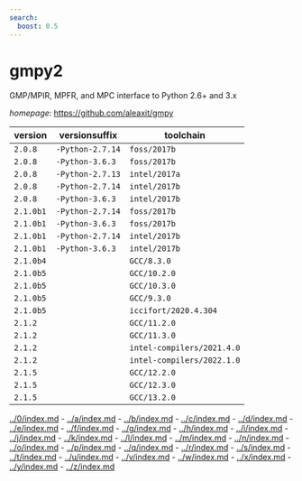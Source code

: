 ```yaml
---
search:
  boost: 0.5
---
```

# gmpy2

GMP/MPIR, MPFR, and MPC interface to Python 2.6+ and 3.x

*homepage*: <https://github.com/aleaxit/gmpy>

version | versionsuffix | toolchain
--------|---------------|----------
``2.0.8`` | ``-Python-2.7.14`` | ``foss/2017b``
``2.0.8`` | ``-Python-3.6.3`` | ``foss/2017b``
``2.0.8`` | ``-Python-2.7.13`` | ``intel/2017a``
``2.0.8`` | ``-Python-2.7.14`` | ``intel/2017b``
``2.0.8`` | ``-Python-3.6.3`` | ``intel/2017b``
``2.1.0b1`` | ``-Python-2.7.14`` | ``foss/2017b``
``2.1.0b1`` | ``-Python-3.6.3`` | ``foss/2017b``
``2.1.0b1`` | ``-Python-2.7.14`` | ``intel/2017b``
``2.1.0b1`` | ``-Python-3.6.3`` | ``intel/2017b``
``2.1.0b4`` |  | ``GCC/8.3.0``
``2.1.0b5`` |  | ``GCC/10.2.0``
``2.1.0b5`` |  | ``GCC/10.3.0``
``2.1.0b5`` |  | ``GCC/9.3.0``
``2.1.0b5`` |  | ``iccifort/2020.4.304``
``2.1.2`` |  | ``GCC/11.2.0``
``2.1.2`` |  | ``GCC/11.3.0``
``2.1.2`` |  | ``intel-compilers/2021.4.0``
``2.1.2`` |  | ``intel-compilers/2022.1.0``
``2.1.5`` |  | ``GCC/12.2.0``
``2.1.5`` |  | ``GCC/12.3.0``
``2.1.5`` |  | ``GCC/13.2.0``

[../0/index.md](0) - [../a/index.md](a) - [../b/index.md](b) - [../c/index.md](c) - [../d/index.md](d) - [../e/index.md](e) - [../f/index.md](f) - [../g/index.md](g) - [../h/index.md](h) - [../i/index.md](i) - [../j/index.md](j) - [../k/index.md](k) - [../l/index.md](l) - [../m/index.md](m) - [../n/index.md](n) - [../o/index.md](o) - [../p/index.md](p) - [../q/index.md](q) - [../r/index.md](r) - [../s/index.md](s) - [../t/index.md](t) - [../u/index.md](u) - [../v/index.md](v) - [../w/index.md](w) - [../x/index.md](x) - [../y/index.md](y) - [../z/index.md](z)

